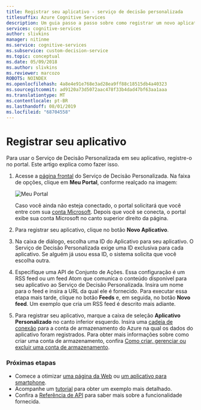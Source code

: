 ```yaml
---
title: Registrar seu aplicativo - serviço de decisão personalizada
titlesuffix: Azure Cognitive Services
description: Um guia passo a passo sobre como registrar um novo aplicativo no Serviço de Decisão Personalizada do Azure
services: cognitive-services
author: slivkins
manager: nitinme
ms.service: cognitive-services
ms.subservice: custom-decision-service
ms.topic: conceptual
ms.date: 05/09/2018
ms.author: slivkins
ms.reviewer: marcozo
ROBOTS: NOINDEX
ms.openlocfilehash: 4a8e4e91e768e3ad28ea9ff88c18515db4a40323
ms.sourcegitcommit: ad9120a73d5072aac478f33b4dad47bf63aa1aaa
ms.translationtype: MT
ms.contentlocale: pt-BR
ms.lasthandoff: 08/01/2019
ms.locfileid: "68704558"
---
```

# <a name="register-your-application"></a>Registrar seu aplicativo

Para usar o Serviço de Decisão Personalizada em seu aplicativo, registre-o no portal. Este artigo explica como fazer isso.

1. Acesse a [página frontal](https://portal.ds.microsoft.com/) do Serviço de Decisão Personalizada. Na faixa de opções, clique em **Meu Portal**, conforme realçado na imagem:

    ![Meu Portal](./media/portal.png)

    Caso você ainda não esteja conectado, o portal solicitará que você entre com sua [conta Microsoft](https://account.microsoft.com/account). Depois que você se conecta, o portal exibe sua conta Microsoft no canto superior direito da página.

2. Para registrar seu aplicativo, clique no botão **Novo Aplicativo**.

3. Na caixa de diálogo, escolha uma ID do Aplicativo para seu aplicativo. O Serviço de Decisão Personalizada exige uma ID exclusiva para cada aplicativo. Se alguém já usou essa ID, o sistema solicita que você escolha outra.

4. Especifique uma API de Conjunto de Ações. Essa configuração é um RSS feed ou um feed Atom que comunica o conteúdo disponível para seu aplicativo ao Serviço de Decisão Personalizada. Insira um nome para o feed e insira a URL da qual ele é fornecido. Para executar essa etapa mais tarde, clique no botão **Feeds** e, em seguida, no botão **Novo feed**. Um exemplo que cria um RSS feed é descrito mais adiante.

5. Para registrar seu aplicativo, marque a caixa de seleção **Aplicativo Personalizado** no canto inferior esquerdo. Insira uma [cadeia de conexão](../../storage/common/storage-configure-connection-string.md) para a conta de armazenamento do Azure na qual os dados do aplicativo foram registrados. Para obter mais informações sobre como criar uma conta de armazenamento, confira [Como criar, gerenciar ou excluir uma conta de armazenamento](../../storage/common/storage-create-storage-account.md).

### <a name="next-steps"></a>Próximas etapas

* Comece a otimizar [uma página da Web](custom-decision-service-get-started-browser.md) ou [um aplicativo para smartphone](custom-decision-service-get-started-app.md).
* Acompanhe um [tutorial](custom-decision-service-tutorial-news.md) para obter um exemplo mais detalhado.
* Confira a [Referência de API](custom-decision-service-api-reference.md) para saber mais sobre a funcionalidade fornecida.
